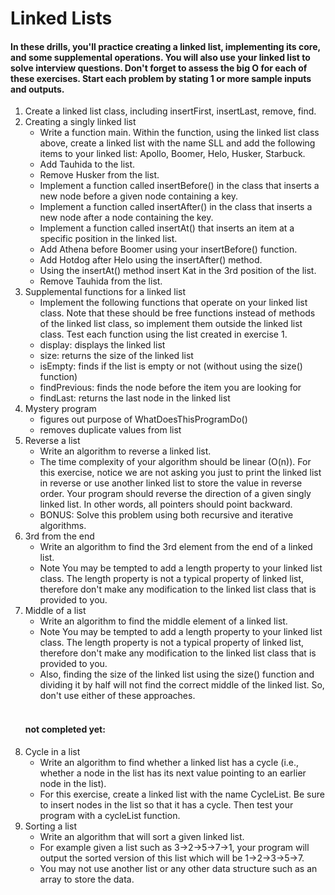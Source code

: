 # Linked Lists

#### In these drills, you'll practice creating a linked list, implementing its core, and some supplemental operations. You will also use your linked list to solve interview questions. Don't forget to assess the big O for each of these exercises. Start each problem by stating 1 or more sample inputs and outputs.

1. Create a linked list class, including insertFirst, insertLast, remove, find.
2. Creating a singly linked list
    - Write a function main. Within the function, using the linked list class above, create a linked list with the name SLL and add the following items to your linked list: Apollo, Boomer, Helo, Husker, Starbuck.
    - Add Tauhida to the list.
    - Remove Husker from the list.
    - Implement a function called insertBefore() in the class that inserts a new node before a given node containing a key.
    - Implement a function called insertAfter() in the class that inserts a new node after a node containing the key.
    - Implement a function called insertAt() that inserts an item at a specific position in the linked list.
    - Add Athena before Boomer using your insertBefore() function.
    - Add Hotdog after Helo using the insertAfter() method.
    - Using the insertAt() method insert Kat in the 3rd position of the list.
    - Remove Tauhida from the list.
3. Supplemental functions for a linked list
    - Implement the following functions that operate on your linked list class. Note that these should be free functions instead of methods of the linked list class, so implement them outside the linked list class. Test each function using the list created in exercise 1.
    - display: displays the linked list
    - size: returns the size of the linked list
    - isEmpty: finds if the list is empty or not (without using the size() function)
    - findPrevious: finds the node before the item you are looking for
    - findLast: returns the last node in the linked list
4. Mystery program
    - figures out purpose of WhatDoesThisProgramDo()
    - removes duplicate values from list
5. Reverse a list
    - Write an algorithm to reverse a linked list.
    - The time complexity of your algorithm should be linear (O(n)). For this exercise, notice we are not asking you just to print the linked list in reverse or use another linked list to store the value in reverse order. Your program should reverse the direction of a given singly linked list. In other words, all pointers should point backward.
    - BONUS: Solve this problem using both recursive and iterative algorithms.
6. 3rd from the end
    - Write an algorithm to find the 3rd element from the end of a linked list.
    - Note You may be tempted to add a length property to your linked list class. The length property is not a typical property of linked list, therefore don't make any modification to the linked list class that is provided to you.
7. Middle of a list
    - Write an algorithm to find the middle element of a linked list.
    - Note You may be tempted to add a length property to your linked list class. The length property is not a typical property of linked list, therefore don't make any modification to the linked list class that is provided to you.
    - Also, finding the size of the linked list using the size() function and dividing it by half will not find the correct middle of the linked list. So, don't use either of these approaches.
      <br>
      <br>
    #### not completed yet:
8. Cycle in a list
    - Write an algorithm to find whether a linked list has a cycle (i.e., whether a node in the list has its next value pointing to an earlier node in the list).
    - For this exercise, create a linked list with the name CycleList. Be sure to insert nodes in the list so that it has a cycle. Then test your program with a cycleList function.
9. Sorting a list
    - Write an algorithm that will sort a given linked list.
    - For example given a list such as 3->2->5->7->1, your program will output the sorted version of this list which will be 1->2->3->5->7.
    - You may not use another list or any other data structure such as an array to store the data.
